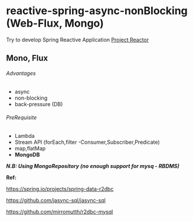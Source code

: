 # reactive-spring-async-nonBlocking   (Web-Flux, Mongo)
Try to develop Spring Reactive Application [Project Reactor](https://projectreactor.io/)

## Mono, Flux

###### Advantages
* async
* non-blocking
* back-pressure (DB)

###### PreRequisite 
* Lambda
* Stream API (forEach,filter -Consumer,Subscriber,Predicate)
* map,flatMap
* **MongoDB**


***N.B: Using MongoRepository (no enough support for mysq - RBDMS)***

**Ref:** 

https://spring.io/projects/spring-data-r2dbc

https://github.com/jasync-sql/jasync-sql

https://github.com/mirromutth/r2dbc-mysql

